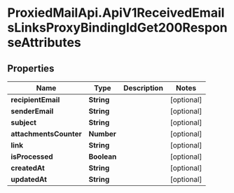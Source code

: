 # ProxiedMailApi.ApiV1ReceivedEmailsLinksProxyBindingIdGet200ResponseAttributes

## Properties

Name | Type | Description | Notes
------------ | ------------- | ------------- | -------------
**recipientEmail** | **String** |  | [optional] 
**senderEmail** | **String** |  | [optional] 
**subject** | **String** |  | [optional] 
**attachmentsCounter** | **Number** |  | [optional] 
**link** | **String** |  | [optional] 
**isProcessed** | **Boolean** |  | [optional] 
**createdAt** | **String** |  | [optional] 
**updatedAt** | **String** |  | [optional] 



